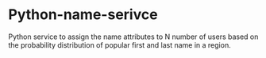 # Python-name-serivce
Python service to assign the name attributes to N number of users based on the probability distribution of popular first and last name in a region.
